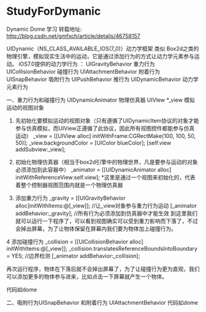 # StudyForDymanic
Dynamic Dome 学习
转载地址:  http://blog.csdn.net/gmfxch/article/details/46758157

UIDynamic（NS_CLASS_AVAILABLE_IOS(7_0)）动力学框架 类似 Box2d之类的物理引擎，模拟现实生活中的运动，它是通过添加行为的方式让动力学元素参与运动。
iOS7.0提供的动力学行为 ：
UIGravityBehavior     重力行为
UICollisionBehavior   碰撞行为
UIAttachmentBehavior  附着行为
UISnapBehavior        吸附行为
UIPushBehavior        推行为
UIDynamicBehavior     动力学元素行为

一、重力行为和碰撞行为
UIDynamicAnimator 物理仿真器
UIVIew *_view 模拟运动的视图对象
1.  先初始化要模拟运动的视图对象（只有遵循了UIDynamicItem协议的对象才能参与仿真模拟，而UIView正遵循了此协议，因此所有视图控件都能参与仿真运动）
   _view = [[UIView alloc] initWithFrame:CGRectMake(100, 100, 50, 50)];
   _view.backgroundColor = [UIColor blueColor];
  [self.view addSubview:_view];

2. 初始化物理仿真器（相当于box2d引擎中的物理世界，凡是要参与运动的对象必须添加到此容器中）
_animator = [[UIDynamicAnimator alloc] initWithReferenceView:self.view];
*这里是通过一个视图来初始化的，代表着整个控制器视图范围内就是一个物理仿真器

3. 添加重力行为
_gravity = [[UIGravityBehavior alloc]initWithItems:@[_view]];    //让_view对象参与重力行为运动
[_animator addBehavior:_gravity];         //所有行为必须添加到仿真器中才能生效
到这里我们就可以运行一下程序了，可以看到视图确实可以受到重力影响而下落了，不过会掉出屏幕，为了让物体保留在屏幕内我们要为物体加上碰撞行为。

4 添加碰撞行为
_collision = [[UICollisionBehavior alloc] initWithItems:@[_view]];
_collision.translatesReferenceBoundsIntoBoundary = YES;         //边界检测
[_animator addBehavior:_collision];

再次运行程序，物体在下落后就不会掉出屏幕了，为了让碰撞行为更为直观，我们可以添加更多的物体参与进来，比如点击一下屏幕就产生一个物体。

代码如dome

二、吸附行为UISnapBehavior 和附着行为 UIAttachmentBehavior
代码如dome



















